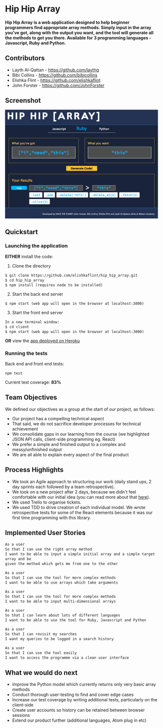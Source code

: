 # Hip Hip Array

**Hip Hip Array is a web application designed to help beginner programmers find appropriate array methods. Simply input in the array you've got, along with the output you want, and the tool will generate all the methods to get you there. Available for 3 programming languages - Javascript, Ruby and Python.**

## Contributors

- Layth Al-Qattan - https://github.com/laythq
- Bibi Collins - https://github.com/bibicollins
- Elishka Flint - https://github.com/elishkaflint
- John Forster - https://github.com/JohnForster

## Screenshot

![screenshot](./screenshot.png)

## Quickstart

### Launching the application

**EITHER** install the code:

1. Clone the directory
```
$ git clone https://github.com/elishkaflint/hip_hip_array.git
$ cd hip_hip_array
$ npm install (requires node to be installed)
```
2. Start the back end server
```
$ npm start (web app will open in the browser at localhost:3000)
```
3. Start the front end server
```
In a new terminal window:
$ cd client
$ npm start (web app will open in the browser at localhost:3000)
```

**OR** view the [app deployed on Heroku](https://hip-hip-array.herokuapp.com/)

### Running the tests

Back end and front end tests:
```
npm test
```
Current test coverage: **83%**

## Team Objectives

We defined our objectives as a group at the start of our project, as follows:

- Our project has a compelling technical aspect
- That said, we do not sacrifice developer processes for technical achievement
- We consolidate gaps in our learning from the course (we highlighted JSON API calls, client-side programming eg. React)
- We prefer a simple and finished output to a complex and messy/unfinished output
- We are all able to explain every aspect of the final product

## Process Highlights

- We took an Agile approach to structuring our work (daily stand ups, 2 day sprints each followed by a team retrospective).
- We took on a new project after 2 days, because we didn't feel comfortable with our initial idea (you can read more about that [here](https://hackmd.io/hdESol_BTpmGwfJR8lY9Gw)).
- We used Trello to organise tickets.
- We used TDD to drive creation of each individual model. We wrote retrospective tests for some of the React elements because it was our first time programming with this library.

## Implemented User Stories
```
As a user
So that I can use the right array method
I want to be able to input a simple initial array and a simple target array and be
given the method which gets me from one to the other
```
```
As a user
So that I can use the tool for more complex methods
I want to be able to use arrays which take arguments
```
```
As a user
So that I can use the tool for more complex methods
I want to be able to input multi-dimensional arrays
```
```
As a user
So that I can learn about lots of different languages
I want to be able to use the tool for Ruby, Javascript and Python
```
```
As a user
So that I can revisit my searches
I want my queries to be logged in a search history
```
```
As a user
So that I can use the tool easily
I want to access the programme via a clean user interface
```
## What we would do next

- Improve the Python model which currently returns only very basic array methods
- Conduct thorough user-testing to find and cover edge cases
- Increase our test coverage by writing additional tests, particularly on the client-side
- Create user accounts so history can be retained between browser sessions
- Extend our product further (additional languages, Atom plug in etc)
